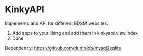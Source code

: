 # KinkyAPI

Implements and API for different BDSM websites.

1. Add apps to your liking and add them in kinkyapi.view.index
2. Done

Dependency:
 https://github.com/dumblob/mysql2sqlite